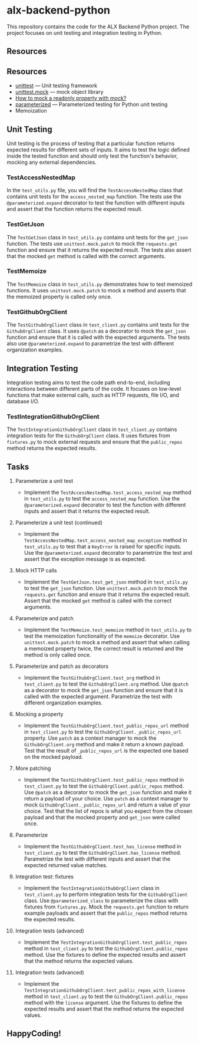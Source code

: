 # alx-backend-python

This repository contains the code for the ALX Backend Python project. The project focuses on unit testing and integration testing in Python.


## Resources

## Resources

- [unittest](https://docs.python.org/3/library/unittest.html) — Unit testing framework
- [unittest.mock](https://docs.python.org/3/library/unittest.mock.html) — mock object library
- [How to mock a readonly property with mock?](https://stackoverflow.com/questions/8658043/how-to-mock-a-readonly-property-with-mock)
- [parameterized](https://pypi.org/project/parameterized/) — Parameterized testing for Python unit testing
- Memoization


## Unit Testing
Unit testing is the process of testing that a particular function returns expected results for different sets of inputs. It aims to test the logic defined inside the tested function and should only test the function's behavior, mocking any external dependencies.

### TestAccessNestedMap
In the `test_utils.py` file, you will find the `TestAccessNestedMap` class that contains unit tests for the `access_nested_map` function. The tests use the `@parameterized.expand` decorator to test the function with different inputs and assert that the function returns the expected result.

### TestGetJson
The `TestGetJson` class in `test_utils.py` contains unit tests for the `get_json` function. The tests use `unittest.mock.patch` to mock the `requests.get` function and ensure that it returns the expected result. The tests also assert that the mocked `get` method is called with the correct arguments.

### TestMemoize
The `TestMemoize` class in `test_utils.py` demonstrates how to test memoized functions. It uses `unittest.mock.patch` to mock a method and asserts that the memoized property is called only once.

### TestGithubOrgClient
The `TestGithubOrgClient` class in `test_client.py` contains unit tests for the `GithubOrgClient` class. It uses `@patch` as a decorator to mock the `get_json` function and ensure that it is called with the expected arguments. The tests also use `@parameterized.expand` to parametrize the test with different organization examples.

## Integration Testing
Integration testing aims to test the code path end-to-end, including interactions between different parts of the code. It focuses on low-level functions that make external calls, such as HTTP requests, file I/O, and database I/O.

### TestIntegrationGithubOrgClient
The `TestIntegrationGithubOrgClient` class in `test_client.py` contains integration tests for the `GithubOrgClient` class. It uses fixtures from `fixtures.py` to mock external requests and ensure that the `public_repos` method returns the expected results.




## Tasks

1. Parameterize a unit test
    - Implement the `TestAccessNestedMap.test_access_nested_map` method in `test_utils.py` to test the `access_nested_map` function. Use the `@parameterized.expand` decorator to test the function with different inputs and assert that it returns the expected result.

2. Parameterize a unit test (continued)
    - Implement the `TestAccessNestedMap.test_access_nested_map_exception` method in `test_utils.py` to test that a `KeyError` is raised for specific inputs. Use the `@parameterized.expand` decorator to parametrize the test and assert that the exception message is as expected.

3. Mock HTTP calls
    - Implement the `TestGetJson.test_get_json` method in `test_utils.py` to test the `get_json` function. Use `unittest.mock.patch` to mock the `requests.get` function and ensure that it returns the expected result. Assert that the mocked `get` method is called with the correct arguments.

4. Parameterize and patch
    - Implement the `TestMemoize.test_memoize` method in `test_utils.py` to test the memoization functionality of the `memoize` decorator. Use `unittest.mock.patch` to mock a method and assert that when calling a memoized property twice, the correct result is returned and the method is only called once.

5. Parameterize and patch as decorators
    - Implement the `TestGithubOrgClient.test_org` method in `test_client.py` to test the `GithubOrgClient.org` method. Use `@patch` as a decorator to mock the `get_json` function and ensure that it is called with the expected argument. Parametrize the test with different organization examples.

6. Mocking a property
    - Implement the `TestGithubOrgClient.test_public_repos_url` method in `test_client.py` to test the `GithubOrgClient._public_repos_url` property. Use `patch` as a context manager to mock the `GithubOrgClient.org` method and make it return a known payload. Test that the result of `_public_repos_url` is the expected one based on the mocked payload.

7. More patching
    - Implement the `TestGithubOrgClient.test_public_repos` method in `test_client.py` to test the `GithubOrgClient.public_repos` method. Use `@patch` as a decorator to mock the `get_json` function and make it return a payload of your choice. Use `patch` as a context manager to mock `GithubOrgClient._public_repos_url` and return a value of your choice. Test that the list of repos is what you expect from the chosen payload and that the mocked property and `get_json` were called once.

8. Parameterize
    - Implement the `TestGithubOrgClient.test_has_license` method in `test_client.py` to test the `GithubOrgClient.has_license` method. Parametrize the test with different inputs and assert that the expected returned value matches.

9. Integration test: fixtures
    - Implement the `TestIntegrationGithubOrgClient` class in `test_client.py` to perform integration tests for the `GithubOrgClient` class. Use `@parameterized_class` to parameterize the class with fixtures from `fixtures.py`. Mock the `requests.get` function to return example payloads and assert that the `public_repos` method returns the expected results.

10. Integration tests (advanced)
     - Implement the `TestIntegrationGithubOrgClient.test_public_repos` method in `test_client.py` to test the `GithubOrgClient.public_repos` method. Use the fixtures to define the expected results and assert that the method returns the expected values.

11. Integration tests (advanced)
     - Implement the `TestIntegrationGithubOrgClient.test_public_repos_with_license` method in `test_client.py` to test the `GithubOrgClient.public_repos` method with the `license` argument. Use the fixtures to define the expected results and assert that the method returns the expected values.


## HappyCoding!
